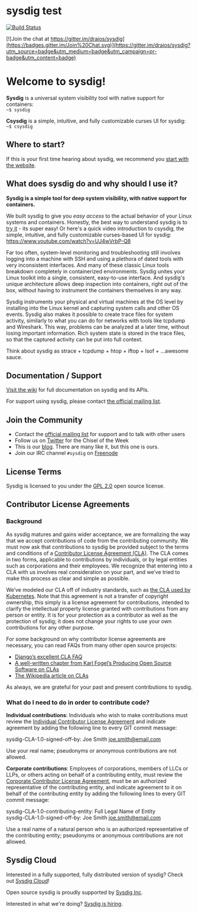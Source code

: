 sysdig test
======

[![Build Status](https://travis-ci.org/draios/sysdig.png?branch=master)](https://travis-ci.org/draios/sysdig)

[![Join the chat at https://gitter.im/draios/sysdig](https://badges.gitter.im/Join%20Chat.svg)](https://gitter.im/draios/sysdig?utm_source=badge&utm_medium=badge&utm_campaign=pr-badge&utm_content=badge)

# Welcome to **sysdig**!

**Sysdig** is a universal system visibility tool with native support for containers:  
`~$ sysdig`

**Csysdig** is a simple, intuitive, and fully customizable curses UI for sysdig:  
`~$ csysdig`

Where to start?
---
If this is your first time hearing about sysdig, we recommend you [start with the website](http://www.sysdig.org).  
  
What does sysdig do and why should I use it?
---
**Sysdig is a simple tool for deep system visibility, with native support for containers.**

We built sysdig to give you _easy access_ to the actual behavior of your Linux systems and containers. Honestly, the best way to understand sysdig is to [try it](http://www.sysdig.org/install/) - its super easy! Or here's a quick video introduction to csysdig, the simple, intuitive, and fully customizable curses-based UI for sysdig: https://www.youtube.com/watch?v=UJ4wVrbP-Q8

Far too often, system-level monitoring and troubleshooting still involves logging into a machine with SSH and using a plethora of dated tools with very inconsistent interfaces. And many of these classic Linux tools breakdown completely in containerized environments. Sysdig unites your Linux toolkit into a single, consistent, easy-to-use interface. And sysdig's unique architecture allows deep inspection into containers, right out of the box, without having to instrument the containers themselves in any way.

Sysdig instruments your physical and virtual machines at the OS level by installing into the Linux kernel and capturing system calls and other OS events. Sysdig also makes it possible to create trace files for system activity, similarly to what you can do for networks with tools like tcpdump and Wireshark. This way, problems can be analyzed at a later time, without losing important information. Rich system state is stored in the trace files, so that the captured activity can be put into full context.

Think about sysdig as strace + tcpdump + htop + iftop + lsof + ...awesome sauce.

Documentation / Support
---
[Visit the wiki](https://github.com/draios/sysdig/wiki) for full documentation on sysdig and its APIs.  

For support using sysdig, please contact [the official mailing list](https://groups.google.com/forum/#!forum/sysdig).  

Join the Community
---
* Contact the [official mailing list](https://groups.google.com/forum/#!forum/sysdig) for support and to talk with other users
* Follow us on [Twitter](https://twitter.com/sysdig) for the Chisel of the Week
* This is our [blog](https://sysdig.com/blog/). There are many like it, but this one is ours.
* Join our IRC channel `#sysdig` on [Freenode](http://webchat.freenode.net/?channels=sysdig)

License Terms
---
Sysdig is licensed to you under the [GPL 2.0](https://github.com/draios/sysdig/blob/dev/COPYING) open source license.

Contributor License Agreements
---
### Background
As sysdig matures and gains wider acceptance, we are formalizing the way that we accept contributions of code from the contributing community. We must now ask that contributions to sysdig be provided subject to the terms and conditions of a [Contributor License Agreement (CLA)](https://github.com/draios/sysdig/tree/dev/cla). The CLA comes in two forms, applicable to contributions by individuals, or by legal entities such as corporations and their employees. We recognize that entering into a CLA with us involves real consideration on your part, and we’ve tried to make this process as clear and simple as possible.
 
We’ve modeled our CLA off of industry standards, such as [the CLA used by Kubernetes](https://github.com/kubernetes/kubernetes/blob/master/CONTRIBUTING.md). Note that this agreement is not a transfer of copyright ownership, this simply is a license agreement for contributions, intended to clarify the intellectual property license granted with contributions from any person or entity. It is for your protection as a contributor as well as the protection of sysdig; it does not change your rights to use your own contributions for any other purpose.

For some background on why contributor license agreements are necessary, you can read FAQs from many other open source projects:
- [Django’s excellent CLA FAQ](https://www.djangoproject.com/foundation/cla/faq/)
- [A well-written chapter from Karl Fogel’s Producing Open Source Software on CLAs](http://producingoss.com/en/copyright-assignment.html)
- [The Wikipedia article on CLAs](http://en.wikipedia.org/wiki/Contributor_license_agreement)

As always, we are grateful for your past and present contributions to sysdig.

### What do I need to do in order to contribute code?
**Individual contributions**: Individuals who wish to make contributions must review the [Individual Contributor License Agreement](https://github.com/draios/sysdig/blob/dev/cla/sysdig_contributor_agreement.txt) and indicate agreement by adding the following line to every GIT commit message: 
 
sysdig-CLA-1.0-signed-off-by: Joe Smith <joe.smith@email.com>

Use your real name; pseudonyms or anonymous contributions are not allowed.

**Corporate contributions**: Employees of corporations, members of LLCs or LLPs, or others acting on behalf of a contributing entity, must review the [Corporate Contributor License Agreement](https://github.com/draios/sysdig/blob/dev/cla/sysdig_corp_contributor_agreement.txt), must be an authorized representative of the contributing entity, and indicate agreement to it on behalf of the contributing entity by adding the following lines to every GIT commit message: 
 
sysdig-CLA-1.0-contributing-entity: Full Legal Name of Entity  
sysdig-CLA-1.0-signed-off-by: Joe Smith <joe.smith@email.com>  

Use a real name of a natural person who is an authorized representative of the contributing entity; pseudonyms or anonymous contributions are not allowed.

Sysdig Cloud
---
Interested in a fully supported, fully distributed version of sysdig? Check out [Sysdig Cloud](https://sysdig.com/)!

Open source sysdig is proudly supported by [Sysdig Inc](https://sysdig.com/company/).  

Interested in what we're doing? [Sysdig is hiring](https://sysdig.com/jobs/).
